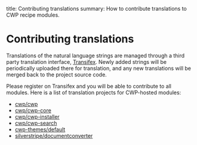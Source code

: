 title: Contributing translations
summary: How to contribute translations to CWP recipe modules.

# Contributing translations

Translations of the natural language strings are managed through a third party translation interface,
[Transifex](http://transifex.com). Newly added strings will be periodically uploaded there for translation, and any new
translations will be merged back to the project source code.

Please register on Transifex and you will be able to contribute to all modules. Here is a list of translation projects
for CWP-hosted modules:

* [cwp/cwp](https://www.transifex.com/silverstripe/silverstripe-cwp/)
* [cwp/cwp-core](https://www.transifex.com/silverstripe/silverstripe-cwp-core/)
* [cwp/cwp-installer](https://www.transifex.com/silverstripe/silverstripe-cwp-installer/)
* [cwp/cwp-search](https://www.transifex.com/silverstripe/silverstripe-cwp-search/)
* [cwp-themes/default](https://www.transifex.com/silverstripe/silverstripe-cwp-themes-default/)
* [silverstripe/documentconverter](https://www.transifex.com/silverstripe/silverstripe-documentconverter/)

